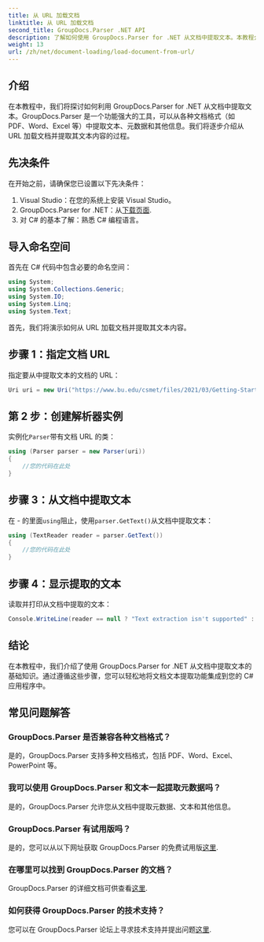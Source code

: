 ```yaml
---
title: 从 URL 加载文档
linktitle: 从 URL 加载文档
second_title: GroupDocs.Parser .NET API
description: 了解如何使用 GroupDocs.Parser for .NET 从文档中提取文本。本教程介绍如何从 URL 加载文档并逐步提取文本。
weight: 13
url: /zh/net/document-loading/load-document-from-url/
---
```

## 介绍
在本教程中，我们将探讨如何利用 GroupDocs.Parser for .NET 从文档中提取文本。GroupDocs.Parser 是一个功能强大的工具，可以从各种文档格式（如 PDF、Word、Excel 等）中提取文本、元数据和其他信息。我们将逐步介绍从 URL 加载文档并提取其文本内容的过程。
## 先决条件
在开始之前，请确保您已设置以下先决条件：
1. Visual Studio：在您的系统上安装 Visual Studio。
2.  GroupDocs.Parser for .NET：从[下载页面](https://releases.groupdocs.com/parser/net/).
3. 对 C# 的基本了解：熟悉 C# 编程语言。

## 导入命名空间
首先在 C# 代码中包含必要的命名空间：
```csharp
using System;
using System.Collections.Generic;
using System.IO;
using System.Linq;
using System.Text;
```

首先，我们将演示如何从 URL 加载文档并提取其文本内容。
## 步骤 1：指定文档 URL
指定要从中提取文本的文档的 URL：
```csharp
Uri uri = new Uri("https://www.bu.edu/csmet/files/2021/03/Getting-Started-with-SQLite.pdf”）；
```
## 第 2 步：创建解析器实例
实例化`Parser`带有文档 URL 的类：
```csharp
using (Parser parser = new Parser(uri))
{
    //您的代码在此处
}
```
## 步骤 3：从文档中提取文本
在 - 的里面`using`阻止，使用`parser.GetText()`从文档中提取文本：
```csharp
using (TextReader reader = parser.GetText())
{
    //您的代码在此处
}
```
## 步骤 4：显示提取的文本
读取并打印从文档中提取的文本：
```csharp
Console.WriteLine(reader == null ? "Text extraction isn't supported" : reader.ReadToEnd());
```

## 结论
在本教程中，我们介绍了使用 GroupDocs.Parser for .NET 从文档中提取文本的基础知识。通过遵循这些步骤，您可以轻松地将文档文本提取功能集成到您的 C# 应用程序中。

## 常见问题解答
### GroupDocs.Parser 是否兼容各种文档格式？
是的，GroupDocs.Parser 支持多种文档格式，包括 PDF、Word、Excel、PowerPoint 等。
### 我可以使用 GroupDocs.Parser 和文本一起提取元数据吗？
是的，GroupDocs.Parser 允许您从文档中提取元数据、文本和其他信息。
### GroupDocs.Parser 有试用版吗？
是的，您可以从以下网址获取 GroupDocs.Parser 的免费试用版[这里](https://releases.groupdocs.com/).
### 在哪里可以找到 GroupDocs.Parser 的文档？
 GroupDocs.Parser 的详细文档可供查看[这里](https://tutorials.groupdocs.com/parser/net/).
### 如何获得 GroupDocs.Parser 的技术支持？
您可以在 GroupDocs.Parser 论坛上寻求技术支持并提出问题[这里](https://forum.groupdocs.com/c/parser/17).